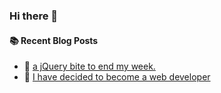 ### Hi there 👋

<!--
**FredFlarsky/FredFlarsky** is a ✨ _special_ ✨ repository because its `README.md` (this file) appears on your GitHub profile.

Here are some ideas to get you started:

- 🔭 I’m currently working on ...
- 🌱 I’m currently learning ...
- 👯 I’m looking to collaborate on ...
- 🤔 I’m looking for help with ...
- 💬 Ask me about ...
- 📫 How to reach me: ...
- 😄 Pronouns: ...
- ⚡ Fun fact: ...
-->

#### :books: Recent Blog Posts
<!-- BLOGPOSTS:START -->
 - 🚀 [a jQuery bite to end my week.](https://fredsblog.hashnode.dev/a-jquery-bite-to-end-my-week)
 - 🚀 [I have decided to become a web developer](https://fredsblog.hashnode.dev/i-have-decided-to-become-a-web-developer)<!-- BLOGPOSTS:END -->


